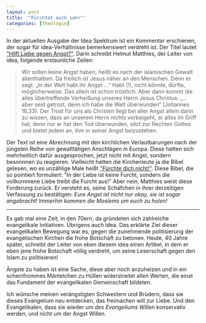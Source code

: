 ```yaml
---
layout: post
title: '"Fürchtet euch sehr"'
categories: [Theologie]
---
```


In der aktuellen Ausgabe der Idea Spektrum ist ein Kommentar erschienen, der sogar für idea-Verhältnisse bemerkenswert verdreht ist. Der Titel lautet ["Hilft Liebe gegen Angst?"](http://www.idea.de/spektrum/detail/hilft-liebe-gegen-angst-97764.html). Darin schreibt Helmut Matthies, der Leiter von idea, folgende erstaunliche Zeilen:

> Wir sollen keine Angst haben, heißt es nach der islamischen Gewalt allenthalben. Da freilich ist Jesus näher an den Menschen. Denn er sagt: „In der Welt habt ihr Angst …“ Habt (!), nicht könnte, dürfte, möglicherweise. Das allein ist schon tröstlich. Aber dann kommt die alles übertreffende Verheißung unseres Herrn Jesus Christus: „… aber seid getrost, denn ich habe die Welt überwunden“ (Johannes 16,33). Der Trost für uns als Christen liegt bei aller Angst allein darin zu wissen, dass an unserem Herrn nichts vorbeigeht, er alles im Griff hat, denn nur er hat den Tod überwunden, sitzt zur Rechten Gottes und bietet jedem an, ihm in seiner Angst beizustehen.

Der Text ist eine Abrechnung mit den kirchlichen Verlautbarungen nach der jüngsten Reihe von gewalttätigen Anschlägen in Europa. Diese hatten sich mehrheitlich dafür ausgesprochen, jetzt nicht mit Angst, sondern besonnnen zu reagieren. Vielleicht hatten die Kirchenleute ja die Bibel gelesen, wo es unzählige Male heißt ["Fürchte dich nicht!"](http://www.bibleserver.com/search/Fürchte+dich+nicht). Diese Bibel, die so pointiert formuliert: "In der Liebe ist keine Furcht, sondern die vollkommene Liebe treibt die Furcht aus!" Aber nein, Matthies weist diese Forderung zurück. Er versteht es, seine Schäfchen in ihrer derzeitigen Verfassung zu bestätigen: *Eure Angst ist nicht nur okay, sie ist sogar angebracht! Immerhin kommen die Moslems um euch zu holen!*

-----

Es gab mal eine Zeit, in den 70ern, da gründeten sich zahlreiche evangelikale Initiativen. Übrigens auch idea. Das erklärte Ziel dieser evangelikalen Bewegung war es, gegen die zunehmende politisierung der evangelischen Kirchen die frohe Botschaft zu betonen. Heute, 40 Jahre später, schreibt der Leiter von eben diesem idea einen Artikel, in dem er eben jene frohe Botschaft völlig verdreht, um seine Leserschaft gegen den Islam zu politisieren!

Ängste zu haben ist eine Sache, diese aber noch anzuheizen und in ein scheinfrommes Mäntelchen zu Hüllen widerstreitet allen Werten, die einst das Fundament der evangelikalen Gemeinschaft bildeten.

Ich wünsche meinen verängstigten Schwestern und Brüdern, dass sie dieses Evangelium neu entdecken, das freimachen will zur Liebe. Und den Evangelikalen, dass sie wieder *um des Evangeliums Willen* konservativ werden, und nicht um der Angst Willen.